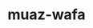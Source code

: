 # muaz-wafa


<!-- Security scan triggered at 2025-09-01 23:03:15 -->

<!-- Security scan triggered at 2025-09-07 01:46:02 -->

<!-- Security scan triggered at 2025-09-09 05:22:07 -->

<!-- Security scan triggered at 2025-09-28 15:25:08 -->